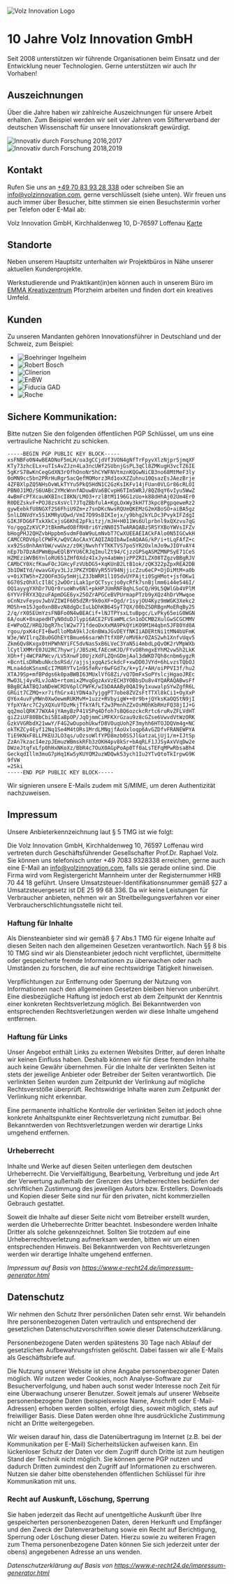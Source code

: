 ![Volz Innovation Logo](volz_logo.jpg)
# 10 Jahre Volz Innovation GmbH
Seit 2008 unterstützen wir führende Organisationen beim Einsatz und der Entwicklung neuer Technologien. 
Gerne unterstützen wir auch Ihr Vorhaben! 

## Auszeichnungen

Über die Jahre haben wir zahlreiche Auszeichnungen für unsere Arbeit erhalten. Zum Beispiel werden wir
seit vier Jahren vom Stifterverband der deutschen Wissenschaft für unsere Innovationskraft gewürdigt.

![Innovativ durch Forschung 2016,2017](FuE16.png)
![Innovativ durch Forschung 2018,2019](FuE18.png)

## Kontakt

Rufen Sie uns an [+49 70 83 93 28 338](tel:+4970839328338) oder schreiben Sie an [info@volzinnovation.com](mailto:info@volzinnovation.com), gerne verschlüsselt (siehe unten). Wir freuen uns auch immer über Besucher, bitte stimmen sie einen Besuchstermin vorher per Telefon oder E-Mail ab:

Volz Innovation GmbH, Kirchhaldenweg 10, D-76597 Loffenau [Karte](https://www.openstreetmap.org/way/220058489)

## Standorte

Neben unserem Hauptsitz unterhalten wir Projektbüros in Nähe unserer aktuellen Kundenprojekte. 

Werkstudierende und Praktikant(in)en können auch in unserem Büro im [EMMA Kreativzentrum](http://www.emma-pf.de/) Pforzheim arbeiten und finden dort ein kreatives Umfeld.

## Kunden

Zu unseren Mandanten gehören Innovationsführer in Deutschland und der Schweiz, zum Beispiel:

- ![Boehringer Ingelheim](boehringer_ingelheim.png)
- ![Robert Bosch](bosch.png)
- ![Clinerion](clinerion.jpg)
- ![EnBW](enbw.png)
- ![Fiducia GAD](fiducia_gad.png)
- ![Roche](roche.png)

## Sichere Kommunikation:
Bitte nutzen Sie den folgenden öffentlichen PGP Schlüssel, um uns eine vertrauliche Nachricht zu schicken. 
```
-----BEGIN PGP PUBLIC KEY BLOCK-----
xsFNBFo0N4wBEADNoF5mLH/oa3gCCjdVf3VON4gNfTrFpyvXlzNjprSjmqXF
KTy73zhcELx+uTIsAvZJzn4La3ncUWf2SUbnjGsPL3qCl8ZMKugH3vcTZ6IE
5gKrS78wKnCegGdXN3rOfhOnoNr5hCYWFNVtmznKQGwNiCB3no68MtMeF3ly
0oMN9cc5bn2PRrHuRgr5acQefMOMorz3Rd1oxXZZuhnu10QsazEsJAezBrje
4ZFBXlpZQ5NHsOvWLkTYYu5PkQ5HdN1C2GzKsIKFv14jFUan0VLGr86cRLOI
PBN0J1MO/S6UABc2YMcWnnfADuwBVa6BCvpH6TIm5WRJ/8QZ0qY6vIyu5WwZ
4wBmFcPfXcauWXBIncI8KN/LMO3+rzlBtM1196G1zUo+k88dHhAj02Um4Er0
R0DEZskvF+POJ8zsXsVcl7JTqZBbfulA+KgLOxWy3kH7T3kpc8PgpqeweRz2
gywEebkfU8NGXf2S6FhiU9Zm+z7snDKcNwsRQUmQKEMzG2mXBoSO+aiBA5gz
5nlLDNVdYx5S1KMRyUQwd/VmI7D99sBIKIejx/y9bhg2kYLDc3PvykIFZdgI
GIKJFDG6FTxkXkCxjsG6KhE2pFkitzj/mJH+H011Ws6Ulprbnl9xQXzvu7qG
Yo/gggZzKVCPJtBkmRwdO8fRH8ri6YzNN0I5TwARAQABzSRSYXBoYWVsIFZv
bHogPHJ2QHZvbHppbm5vdmF0aW9uLmNvbT7CwXUEEAEIACkFAlo0N5IGCwkH
CAMCCRDV6plCPWFK/wQVCAoCAxYCAQIZAQIbAwIeAQAAG/kP/i+tLqFAfZ+c
xx92Ss0nhAmYbW/vwUxz/z0KjNwvhfYTKKTVS7po5YR2OxlmJo9wJIOYvAY4
nEp7b7DzAdPWmBpwEQlBYYU6CRJqImulZt94/CjzzGPSqASMZMNPSyE71CeS
HZMEziWVB6YnloRU651ZHf0Xdz41xJyn4abWmjzPPZRILZX08TZgzvBBgRJV
CAMbCY0XcfKawFOcJGHcyFzVUbDG5+XqKUnB2LtB1ok/zQK322pZpxREA2DB
3b1DWIYd/ewavGXyv3LJzJPKZYDBVyR55V94NjjicZzu6eCP+DjDiMtM+a0b
v+0iXTW5h+Z2OOFm3Gy5mHjLZ3JbWRR1l105dvUYPAjti0SgHMot+jsfOKw1
6G70SzOhXlcIl8Cj2wOOriLak1prQCTsycjo0ycRfk7snBjlmm6i44e546I/
OQ1ayygYXhDr7UQr0ruoWhv6Nl+pkHPJUmRNF8qhLSoCQ/H9L5QWlGb4VPlM
6YYVrFRYX3QzuFApmDGE6yx25OZrAPGCeBVPUrmapPTzb9yXQz4hDrVMwqoe
oCnNzvFeyovJwbVZIWIF605dZRr9k0oXF+Ogd/r1syjOU4Kyz9mWGK3Xekc2
MOSh+m15Jgo0xnBBvzN8dgDcIuLbDhKB64SyT7QX/00bZ5DRBgnMoERqBy25
2/q/rX05EUmYzsFNBFo0N4wBEACif+lNJTPYsxLtuBpgc/LvPky65eiG0WGN
6A/ouK+8napedHTyN0duDJlypi6ACE2FVEaWMLcSn1oDCMB2XulGwSCGCMMV
E+WPoQZ/HRQJbgR7hclW2w771fdeoDxXxMA9PkQYiKO9M1H4qbn5JF80Yd0A
rgou/pxK4cFI+BwdlloMbA9klJc6nBWaJGvDEYfNKIiADERtNi1tMN4bUFmK
W3e/WVIlrqZ8u0GOhEYtBmue66sarWhTtfX0P/oMV6krOZAS2wh1XnfvUqv5
Zkm6Qv8Kxgx0tHPWhNYiFC5dvNas5xB6LVeC3YaN5i4mbdLpQvOK2rVMpWXb
lCytlXMMrE0JU2RC7hywrj/JBSzHLfAEcmKJD/FYvO8hmgxEYhM2vw5h2LkK
XOh+fj4WCPAPWcv/LV5XnwF10UjzXdFLZQnGDmjAal3dWKD7Qh8cnbm6ygzR
+BcntLsDRWbuNkcbsRSd//ajjsjxgqAzSckdcF+xwDD0JVYd+6hLvzsTQbOJ
MLna4doKSnxmEcI7M8RYTv1n9SfeRvr6wFGd7x/k+yI/+AH/oiPPVI3f/hu2
XTAJ9Sp+mfBPdgs6k0paBWBI63MUxlVfG8Zi/vQ7DmFxSoPYslcjHgaoJREc
MwO3Lj4yvRLvJoAb+rtomix2MvqGgzAxVzECH3YOBbsDu8v4YQARAQABwsFf
BBgBCAATBQJaNDeWCRDV6plCPWFK/wIbDAAABy0QAI9y1xuwalpSYwZgfR6L
GRGit7CZMQ+xr7ifhGrx4iYDN4a7yjggPT7obe8ZVZsFtTTXl8kCi1+OyXxP
QY6x4uvFyMWn0XwOewmRUKMvM+1uzz+RVbyigW++0r9b+jQYksKaOQStN9jI
YfpXYArc7C2yXQXuVfDzMkjTfkYAfLf2w3PmnhZZxOsM0hKbRHzFQ38jIJ+G
qq2molQRK77WXA4jYAmyBzP41V5Pq4Dfoh7sBQ6ozckcRrtc6ruRvZFLVdHT
giZ2iUF80BbCbi5BIaBpOP/JqOjmmCiMFKXrGzau9z8cGZse6VwvdVtWzORK
GzkVVGRbdX21wwY/F4G2wOupohUkwfD8VOuqUoh2F3myhh6HTOJDQVm4g+NC
okTKZCy4Eyf12Nq1Se4M4tORs1MrdLMNgjfAoUxloqp6AvGZDfvFRANEWPYA
TiE9KNxF8LLPKEUJLO3qs/uOzsoWlfYPD8mzb0SSJlGatzaLjUj1/m+IJtSp
ZzAn7kzacI4ezpJEmuzWBmskRFb3zOKH4pv8kSr+bAqRLF1JJSyAxVVqDw2e
DWzeJtqfxLfp0hHxNKoXz/BbR4c7OuX0AGpPoAp0Tf0aLsTEFqMPwRbsaBh4
GeckqdIllm3muG7pHq1Kw5yKUYQM2uzWDQwk53ych1Iu2YTvQtoTkIrpwG9K
9fVW
=2Ski
-----END PGP PUBLIC KEY BLOCK-----
```
Wir signieren unsere E-Mails zudem mit S/MIME, um deren Authentizität  nachzuweisen.

## Impressum

Unsere Anbieterkennzeichnung laut § 5 TMG ist wie folgt:

Die Volz Innovation GmbH, Kirchhaldenweg 10, 76597 Loffenau wird vertreten durch Geschäftsführender Gesellschafter Prof.Dr. Raphael Volz. Sie können uns telefonisch unter +49 7083 9328338 erreichen, gerne auch eine E-Mail an info@volzinnovation.com, falls sie gerade online sind. Die Firma wird vom Registergericht Mannheim unter der  Registernummer HRB 70 44 18 geführt. Unsere Umsatzsteuer-Identifikationsnummer gemäß §27 a Umsatzsteuergesetz ist DE 25 99 68 336.
Da wir keine Leistungen für Verbraucher anbieten, nehmen wir an Streitbeilegungsverfahren vor einer
Verbraucherschlichtungsstelle nicht teil.

### Haftung für Inhalte
Als Diensteanbieter sind wir gemäß § 7 Abs.1 TMG für eigene Inhalte auf diesen Seiten nach den
allgemeinen Gesetzen verantwortlich. Nach §§ 8 bis 10 TMG sind wir als Diensteanbieter jedoch nicht
verpflichtet, übermittelte oder gespeicherte fremde Informationen zu überwachen oder nach Umständen
zu forschen, die auf eine rechtswidrige Tätigkeit hinweisen.

Verpflichtungen zur Entfernung oder Sperrung der Nutzung von Informationen nach den allgemeinen
Gesetzen bleiben hiervon unberührt. Eine diesbezügliche Haftung ist jedoch erst ab dem Zeitpunkt der
Kenntnis einer konkreten Rechtsverletzung möglich. Bei Bekanntwerden von entsprechenden
Rechtsverletzungen werden wir diese Inhalte umgehend entfernen.

### Haftung für Links
Unser Angebot enthält Links zu externen Websites Dritter, auf deren Inhalte wir keinen Einfluss haben.
Deshalb können wir für diese fremden Inhalte auch keine Gewähr übernehmen. Für die Inhalte der
verlinkten Seiten ist stets der jeweilige Anbieter oder Betreiber der Seiten verantwortlich. Die verlinkten
Seiten wurden zum Zeitpunkt der Verlinkung auf mögliche Rechtsverstöße überprüft. Rechtswidrige
Inhalte waren zum Zeitpunkt der Verlinkung nicht erkennbar.

Eine permanente inhaltliche Kontrolle der verlinkten Seiten ist jedoch ohne konkrete Anhaltspunkte einer
Rechtsverletzung nicht zumutbar. Bei Bekanntwerden von Rechtsverletzungen werden wir derartige Links
umgehend entfernen.

### Urheberrecht
Inhalte und Werke auf diesen Seiten unterliegen dem deutschen Urheberrecht. Die Vervielfältigung, Bearbeitung, Verbreitung und jede Art der Verwertung außerhalb der Grenzen des Urheberrechtes bedürfen der schriftlichen Zustimmung des jeweiligen Autors bzw. Erstellers. Downloads und Kopien dieser Seite sind nur für den privaten, nicht kommerziellen Gebrauch gestattet.

Soweit die Inhalte auf dieser Seite nicht vom Betreiber erstellt wurden, werden die Urheberrechte Dritter beachtet. Insbesondere werden Inhalte Dritter als solche gekennzeichnet. Sollten Sie trotzdem auf eine Urheberrechtsverletzung aufmerksam werden, bitten wir um einen entsprechenden Hinweis. Bei Bekanntwerden von Rechtsverletzungen werden wir derartige Inhalte umgehend entfernen.

*Impressum auf Basis von https://www.e-recht24.de/impressum-generator.html*

## Datenschutz

Wir nehmen den Schutz Ihrer persönlichen Daten sehr ernst. Wir behandeln Ihre
personenbezogenen Daten vertraulich und entsprechend der gesetzlichen Datenschutzvorschriften sowie
dieser Datenschutzerklärung.

Personenbezogene Daten werden spätestens 30 Tage nach Ablauf der gesetzlichen Aufbewahrungsfristen gelöscht. Dabei fassen wir alle E-Mails als Geschäftsbriefe auf.

Die Nutzung unserer Website ist ohne Angabe personenbezogener Daten möglich. Wir nutzen weder Cookies, noch Analyse-Software zur Besucherverfolgung, und haben auch sonst weder Interesse noch Zeit für eine Überwachung unserer Benutzer. 
Soweit jemals auf unserer Webseite personenbezogene Daten (beispielsweise Name, Anschrift oder E-Mail-Adressen) erhoben werden sollten, erfolgt dies, soweit möglich, stets auf freiwilliger Basis. Diese Daten werden ohne Ihre ausdrückliche Zustimmung nicht an Dritte weitergegeben.

Wir weisen darauf hin, dass die Datenübertragung im Internet (z.B. bei der Kommunikation per E-Mail)
Sicherheitslücken aufweisen kann. Ein lückenloser Schutz der Daten vor dem Zugriff durch Dritte ist zum heutigen Stand der Technik nicht möglich. Sie können gerne PGP nutzen und dadurch Dritten zumindest den Zugriff auf Informationen zu erschweren. Nutzen sie daher bitte obenstehenden öffentlichen Schlüssel für ihre Kommunikation mit uns.

### Recht auf Auskunft, Löschung, Sperrung
Sie haben jederzeit das Recht auf unentgeltliche Auskunft über Ihre gespeicherten personenbezogenen
Daten, deren Herkunft und Empfänger und den Zweck der Datenverarbeitung sowie ein Recht auf
Berichtigung, Sperrung oder Löschung dieser Daten. Hierzu sowie zu weiteren Fragen zum Thema
personenbezogene Daten können Sie sich jederzeit unter der obens) angegebenen Adresse an
uns wenden.

*Datenschutzerklärung auf Basis von https://www.e-recht24.de/impressum-generator.html*

